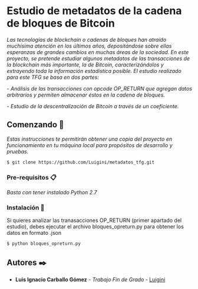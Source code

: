 # Estudio de metadatos de la cadena de bloques de Bitcoin 

_Las tecnologías de blockchain o cadenas de bloques han atraído muchísima atención en los últimos años, depositándose sobre ellas esperanzas de grandes cambios en muchas áreas de la sociedad. En este proyecto, se pretende estudiar algunos metadatos de las transacciones de la blockchain más importante, la de Bitcoin, caracterizándolos y extrayendo toda la información estadística posible. El estudio realizado para este TFG se basa en dos partes:_

_- Análisis de las transacciones con opcode OP_RETURN que agregan datos arbitrarios y permiten almacenar éstos en la cadena de bloques._

_- Estudio de la descentralización de Bitcoin a través de un coeficiente._

## Comenzando 🚀

_Estas instrucciones te permitirán obtener una copia del proyecto en funcionamiento en tu máquina local para propósitos de desarrollo y pruebas._

```
$ git clone https://github.com/Luigini/metadatos_tfg.git
```

### Pre-requisitos 📋

_Basta con tener instalado Python 2.7_


### Instalación 🔧

Si quieres analizar las tranasacciones OP_RETURN (primer apartado del estudio), debes ejecutar el archivo bloques_opreturn.py para obtener los datos en formato .json

```
$ python bloques_opreturn.py
```

## Autores ✒️

* **Luis Ignacio Carballo Gómez** - *Trabajo Fin de Grado* - [Luigini](https://github.com/Luigini)
